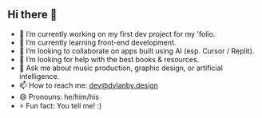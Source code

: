 ## Hi there 👋
- 🔭 I’m currently working on my first dev project for my 'folio.
- 🌱 I’m currently learning front-end development.
- 👯 I’m looking to collaborate on apps built using AI (esp. Cursor / Replit).
- 🤔 I’m looking for help with the best books & resources.
- 💬 Ask me about music production, graphic design, or artificial intelligence.
- 📫 How to reach me: dev@dylanby.design
- 😄 Pronouns: he/him/his
- ⚡ Fun fact: You tell me! :)

<!--
**realdyl/realdyl** is a ✨ _special_ ✨ repository because its `README.md` (this file) appears on your GitHub profile.

Here are some ideas to get you started:

- 🔭 I’m currently working on ...
- 🌱 I’m currently learning ...
- 👯 I’m looking to collaborate on ...
- 🤔 I’m looking for help with ...
- 💬 Ask me about ...
- 📫 How to reach me: ...
- 😄 Pronouns: ...
- ⚡ Fun fact: ...
-->
